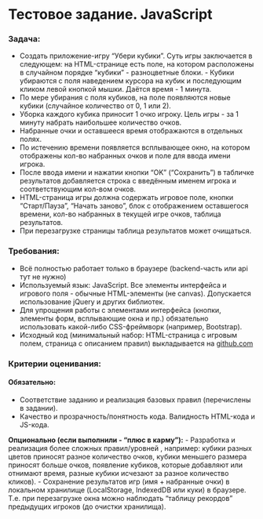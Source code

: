# Тестовое задание. JavaScript

### Задача:
- Создать приложение-игру “Убери кубики”. Суть игры заключается в следующем: на HTML-странице есть поле, на котором расположены в случайном порядке “кубики” - разноцветные блоки. - Кубики убираются с поля наведением курсора на кубик и последующим кликом левой кнопкой мышки. Даётся время - 1 минута. 
- По мере убирания с поля кубиков, на поле появляются новые кубики (случайное количество от 0, 1 или 2). 
- Уборка каждого кубика приносит 1 очко игроку. Цель игры - за 1 минуту набрать наибольшее количество очков. 
- Набранные очки и оставшееся время отображаются в отдельных полях. 
- По истечению времени появляется всплывающее окно, на котором отображены кол-во набранных очков и поле для ввода имени игрока. 
- После ввода имени и нажатии кнопки “OK” (“Сохранить”) в табличке результатов добавляется строка с введённым именем игрока и соответствующим кол-вом очков. 
- HTML-страница игры должна содержать игровое поле, кнопки “Старт/Пауза”, “Начать заново”, блок с отображением оставшегося времени, кол-во набранных в текущей игре очков, таблица результатов. 
- При перезагрузке страницы таблица результатов может очищаться.

### Требования:
  - Всё полностью работает только в браузере (backend-часть или api тут не нужно)
  - Используемый язык: JavaScript. Все элементы интерфейса и игрового поля - обычные HTML-элементы (не canvas). Допускается использование jQuery и других библиотек.
  - Для упрощения работы с элементами интерфейса (кнопки, элементы форм, всплывающие окна и пр.) обязательно использовать какой-либо CSS-фреймворк (например, Bootstrap).
  - Исходный код (минимальный набор: HTML-страница с игровым полем, страница с описанием  правил) выкладывается на [github.com](https://github.com/)

### Критерии оценивания:

  #### Обязательно:
   - Соответствие заданию и реализация базовых правил (перечислены в задании).
   - Качество и прозрачность/понятность кода. Валидность HTML-кода и JS-кода.
    
   **Опционально (если выполнили - “плюс в карму”):**
    - Разработка и реализация более сложных правил/уровней , например: кубики разных цветов приносят разное количество очков, кубики меньшего размера приносят больше очков, появление кубиков, которые добавляют или отнимают время, разные кубики исчезают за разное количество кликов).
    - Сохранение результатов игр (имя + набранные очки) в локальном хранилище (LocalStorage, IndexedDB или куки) в браузере. Т.е. при перезагрузке окна можно наблюдать “таблицу рекордов” предыдущих игроков (до очистки хранилища).
